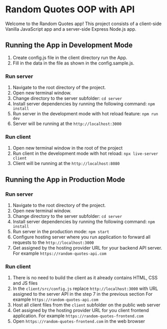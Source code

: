 # Random Quotes OOP with API

Welcome to the Random Quotes app!
This project consists of a client-side Vanilla JavaScript app and a server-side Express Node.js app.

## Running the App in Development Mode

1. Create config.js file in the client directory run the App.
2. Fill in the data in the file as shown in the config.sample.js.

### Run server

1. Navigate to the root directory of the project.
2. Open new terminal window.
3. Change directory to the server subfolder:
   `cd server`
4. Install server dependencies by running the following command:
   `npm install`
5. Run server in the development mode with hot reload feature:
   `npm run dev`
6. Server will be running at the `http://localhost:3000`

### Run client

1. Open new terminal window in the root of the project
2. Run client in the development mode with hot reload:
   `npx live-server client`
3. Client will be running at the `http://localhost:8080`

## Running the App in Production Mode

### Run server

1. Navigate to the root directory of the project.
2. Open new terminal window.
3. Change directory to the server subfolder:
   `cd server`
4. Install server dependencies by running the following command:
   `npm install`
5. Run server in the production mode:
   `npm start`
6. Configure hosting server where you run application to forward all requests to the `http://localhost:3000`
7. Get assigned by the hosting provider URL for your backend API server.
   For example `https://random-quotes-api.com`

### Run client

1. There is no need to build the client as it already contains HTML, CSS and JS files
2. In the `client/src/config.js` replace `http://localhost:3000` with URL assigned to the server API in the step
   7 in the previous section
   For example `https://random-quotes-api.com`
3. Host all client files from the `client` subfolder on the public web server
4. Get assigned by the hosting provider URL for you client frontend application.
   For example `https://random-quotes-frontend.com`
5. Open `https://random-quotes-frontend.com` in the web browser
